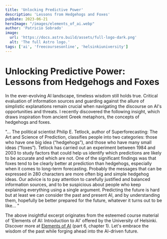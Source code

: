 ```yaml
---
title: 'Unlocking Predictive Power'
description: 'Lessons from Hedgehogs and Foxes'
pubDate: 2023-06-21
heroImage: "/images/elements_of_ai.webp"
author: 'Patricio Sobrado'
image:
  url: 'https://docs.astro.build/assets/full-logo-dark.png'
  alt: 'The full Astro logo.'
tags: ['ai', 'freecoursesonline', 'helsinkiuniversity']
---
```


# Unlocking Predictive Power: Lessons from Hedgehogs and Foxes

In the ever-evolving AI landscape, timeless wisdom still holds true. Critical evaluation of information sources and guarding against the allure of simplistic explanations remain crucial when navigating the discourse on AI's opportunities and threats. I recently discovered the following insight, which draws inspiration from ancient Greek metaphors, the concepts of hedgehogs and foxes.

"... The political scientist Philip E. Tetlock, author of Superforecasting: The Art and Science of Prediction, classifies people into two categories: those who have one big idea (“hedgehogs”), and those who have many small ideas (“foxes”). Tetlock has carried out an experiment between 1984 and 2003 to study factors that could help us identify which predictions are likely to be accurate and which are not. One of the significant findings was that foxes tend to be clearly better at prediction than hedgehogs, especially when it comes to long-term forecasting. Probably the messages that can be expressed in 280 characters are more often big and simple hedgehog ideas. Our advice is to pay attention to carefully justified and balanced information sources, and to be suspicious about people who keep explaining everything using a single argument. Predicting the future is hard but at least we can consider the past and present AI, and by understanding them, hopefully be better prepared for the future, whatever it turns out to be like... "

The above insightful excerpt originates from the esteemed course material of 'Elements of AI: Introduction to AI' offered by the University of Helsinki. Discover more at [Elements of AI](https://lnkd.in/e54QqFg6) (part 6, chapter 1).
Let's embrace the wisdom of the past while forging ahead into the AI-driven future.
